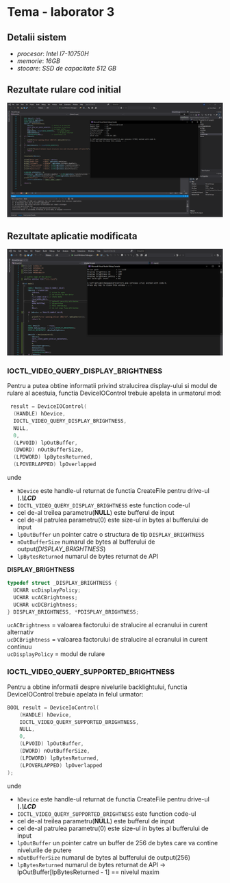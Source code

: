 # Tema - laborator 3

## Detalii sistem
- *procesor*: *Intel I7-10750H*
- *memorie*: *16GB*
- *stocare*: *SSD de capacitate 512 GB*

## Rezultate rulare cod initial
![Initial result](lab3/physicaldrive0_results.PNG)

## Rezultate aplicatie modificata

![Modified app result](lab3/display_results.PNG)

### IOCTL_VIDEO_QUERY_DISPLAY_BRIGHTNESS
Pentru a putea obtine informatii privind stralucirea display-ului si modul de rulare al acestuia, functia DeviceIOControl trebuie apelata in urmatorul mod:
```C
 result = DeviceIOControl(
  (HANDLE) hDevice,
  IOCTL_VIDEO_QUERY_DISPLAY_BRIGHTNESS,
  NULL,
  0,
  (LPVOID) lpOutBuffer,
  (DWORD) nOutBufferSize,
  (LPDWORD) lpBytesReturned,
  (LPOVERLAPPED) lpOverlapped
```
unde
- ```hDevice``` este handle-ul returnat de functia CreateFile pentru drive-ul ***\\.\LCD***
- ```IOCTL_VIDEO_QUERY_DISPLAY_BRIGHTNESS``` este function code-ul
- cel de-al treilea parametru(**NULL**) este bufferul de input
- cel de-al patrulea parametru(0) este size-ul in bytes al bufferului de input
- ```lpOutBuffer``` un pointer catre o structura de tip ```DISPLAY_BRIGHTNESS```
- ```nOutBufferSize``` numarul de bytes al bufferului de output(*DISPLAY_BRIGHTNESS*)
- ```lpBytesReturned``` numarul de bytes returnat de API

**DISPLAY_BRIGHTNESS**
```C
typedef struct _DISPLAY_BRIGHTNESS {
  UCHAR ucDisplayPolicy;
  UCHAR ucACBrightness;
  UCHAR ucDCBrightness;
} DISPLAY_BRIGHTNESS, *PDISPLAY_BRIGHTNESS;
```
```ucACBrightness``` = valoarea factorului de stralucire al ecranului in curent alternativ\
```ucDCBrightness``` = valoarea factorului de stralucire al ecranului in curent continuu\
```ucDisplayPolicy``` = modul de rulare

### IOCTL_VIDEO_QUERY_SUPPORTED_BRIGHTNESS
Pentru a obtine informatii despre nivelurile backlightului, functia DeviceIOControl trebuie apelata in felul urmator:
```C
BOOL result = DeviceIoControl(
    (HANDLE) hDevice,
    IOCTL_VIDEO_QUERY_SUPPORTED_BRIGHTNESS,
    NULL,
    0,
    (LPVOID) lpOutBuffer,
    (DWORD) nOutBufferSize,
    (LPDWORD) lpBytesReturned,
    (LPOVERLAPPED) lpOverlapped
);
```
unde
- ```hDevice``` este handle-ul returnat de functia CreateFile pentru drive-ul ***\\.\LCD***
- ```IOCTL_VIDEO_QUERY_SUPPORTED_BRIGHTNESS``` este function code-ul
- cel de-al treilea parametru(**NULL**) este bufferul de input
- cel de-al patrulea parametru(0) este size-ul in bytes al bufferului de input
- ```lpOutBuffer``` un pointer catre un buffer de 256 de bytes care va contine nivelurile de putere
- ```nOutBufferSize``` numarul de  bytes al bufferului de output(256)
- ```lpBytesReturned``` numarul de bytes returnat de API -> lpOutBuffer[lpBytesReturned - 1] == nivelul maxim

